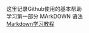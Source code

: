 这里记录Github使用的基本帮助<br>
学习第一部分 MArkDOWN 语法<br>
[Markdown学习教程](https://www.jianshu.com/p/191d1e21f7ed "简书markdown学习教程")<br>
